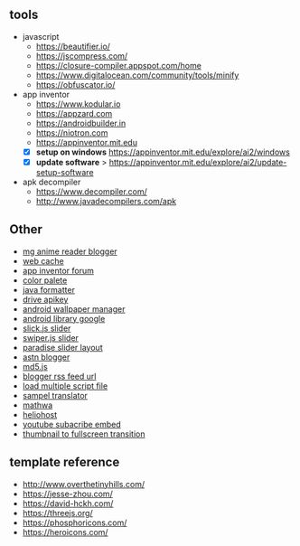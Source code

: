 
## tools
- javascript
    - https://beautifier.io/
    - https://jscompress.com/
    - https://closure-compiler.appspot.com/home
    - https://www.digitalocean.com/community/tools/minify
    - https://obfuscator.io/
- app inventor
    - https://www.kodular.io
    - https://appzard.com
    - https://androidbuilder.in
    - https://niotron.com
    - https://appinventor.mit.edu
    - [x] **setup on windows** https://appinventor.mit.edu/explore/ai2/windows 
    - [x] **update software** > https://appinventor.mit.edu/explore/ai2/update-setup-software
- apk decompiler
    - https://www.decompiler.com/
    - http://www.javadecompilers.com/apk

## Other
- [mg anime reader blogger](https://mg-renders.net/)
- [web cache](https://cachedview.com/)
- [app inventor forum](https://groups.google.com/g/mitappinventortest?label=app-inventor-extensions)
- [color palete](https://colorhunt.co/)
- [java formatter](https://www.tutorialspoint.com/online_java_formatter.htm)
- [drive apikey](https://www.googleapis.com/drive/v2/files/1MKjzSMui0S00aDKe-FMiutZ9uSm7NjoY?key=AIzaSyAOxsO88t1j-uUuebSZkxkrXZm_CR0fF4k&title=satu&name=dua)
- [android wallpaper manager](https://developer.android.com/reference/android/app/WallpaperManager)
- [android library google](https://maven.google.com/web/m_index.html)
- [slick.js slider](https://kenwheeler.github.io/slick/)
- [swiper.js slider](https://swiperjs.com/demos)
- [paradise slider layout](https://previews.customer.envatousercontent.com/files/279228227/index.html#images)
- [astn blogger](http://astinquery.blogspot.com/)
- [md5.js](https://www.md5.cz/javascript-md5)
- [blogger rss feed url](https://www.rodude.com/blogger-feed-rss-json/)
- [load multiple script file](https://stackoverflow.com/questions/1866717/document-createelementscript-adding-two-scripts-with-one-callback/1867135#1867135)
- [sampel translator](https://www.surstudio.net/translator-revolution/installation/)
- [mathwa](https://www.mathway.com/id/Precalculus)
- [heliohost](https://heliohost.org/dashboard/)
- [youtube subacribe embed](https://developers-dot-devsite-v2-prod.appspot.com/youtube/youtube_subscribe_button_a851e9bcf736938376226ea921ef415bdfc58c9e998a3e69dbcd7ffa7f33d0dd.frame)
- [thumbnail to fullscreen transition](https://codepen.io/ste-vg/pen/NrLWMj)

## template reference
- http://www.overthetinyhills.com/
- https://jesse-zhou.com/
- https://david-hckh.com/
- https://threejs.org/
- https://phosphoricons.com/
- https://heroicons.com/
